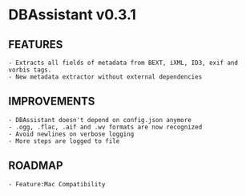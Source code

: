 # DBAssistant v0.3.1

## FEATURES

    - Extracts all fields of metadata from BEXT, iXML, ID3, exif and vorbis tags.
    - New metadata extractor without external dependencies

## IMPROVEMENTS

    - DBAssistant doesn't depend on config.json anymore
    - .ogg, .flac, .aif and .wv formats are now recognized
    - Avoid newlines on verbose logging
    - More steps are logged to file

## ROADMAP

    - Feature:Mac Compatibility
